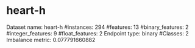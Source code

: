 # heart-h
Dataset name: heart-h
#instances: 294
#features: 13
  #binary_features: 2
  #integer_features: 9
  #float_features: 2
Endpoint type: binary
#Classes: 2
Imbalance metric: 0.077791660882
